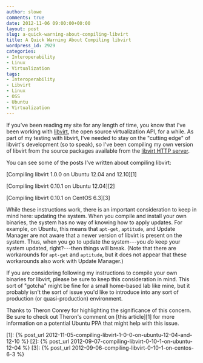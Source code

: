 ```yaml
---
author: slowe
comments: true
date: 2012-11-06 09:00:00+00:00
layout: post
slug: a-quick-warning-about-compiling-libvirt
title: A Quick Warning About Compiling libvirt
wordpress_id: 2929
categories:
- Interoperability
- Linux
- Virtualization
tags:
- Interoperability
- Libvirt
- Linux
- OSS
- Ubuntu
- Virtualization
---
```


If you've been reading my site for any length of time, you know that I've been working with [libvirt](http://libvirt.org/), the open source virtualization API, for a while. As part of my testing with libvirt, I've needed to stay on the "cutting edge" of libvirt's development (so to speak), so I've been compiling my own version of libvirt from the source packages available from the [libvirt HTTP server](http://libvirt.org/sources/).

You can see some of the posts I've written about compiling libvirt:

[Compiling libvirt 1.0.0 on Ubuntu 12.04 and 12.10][1]  

[Compiling libvirt 0.10.1 on Ubuntu 12.04][2]  

[Compiling libvirt 0.10.1 on CentOS 6.3][3]

While these instructions work, there is an important consideration to keep in mind here: updating the system. When you compile and install your own binaries, the system has no way of knowing how to apply updates. For example, on Ubuntu, this means that `apt-get`, `aptitude`, and Update Manager are not aware that a newer version of libvirt is present on the system. Thus, when you go to update the system---you _do_ keep your system updated, right?---then things will break. (Note that there are workarounds for `apt-get` and `aptitude`, but it does not appear that these workarounds also work with Update Manager.)

If you are considering following my instructions to compile your own binaries for libvirt, please be sure to keep this consideration in mind. This sort of "gotcha" might be fine for a small home-based lab like mine, but it probably isn't the sort of issue you'd like to introduce into any sort of production (or quasi-production) environment.

Thanks to Theron Conrey for highlighting the significance of this concern. Be sure to check out Theron's comment on [this article][1] for more information on a potential Ubuntu PPA that might help with this issue.

[1]: {% post_url 2012-11-05-compiling-libvirt-1-0-0-on-ubuntu-12-04-and-12-10 %}
[2]: {% post_url 2012-09-07-compiling-libvirt-0-10-1-on-ubuntu-12-04 %}
[3]: {% post_url 2012-09-06-compiling-libvirt-0-10-1-on-centos-6-3 %}
